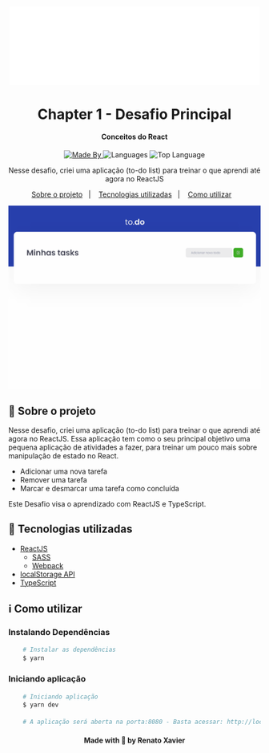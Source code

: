 <h1 align="center">
<img alig src="./public/logo.svg" width=500 alt="Desafio RocketShoes">
  <br>
  <br>
    Chapter 1 - Desafio Principal
</h1>

<h4 align="center">
  Conceitos do React
</h4>

<p align="center">
  <a href="https://www.linkedin.com/in/rafael-martins92/">
    <img alt="Made By" src="https://img.shields.io/static/v1?label=Made%20By&message=Renato%20Xavier&color=6C4FBB&style=for-the-badge">
  </a>

  <img alt="Languages" src="https://img.shields.io/github/languages/count/rnatu/ignite-desafio-conceitos-do-react?style=for-the-badge">

  <img alt="Top Language" src="https://img.shields.io/github/languages/top/rnatu/ignite-desafio-conceitos-do-react?style=for-the-badge">
</p>

<p align="center">
Nesse desafio, criei uma aplicação (to-do list) para treinar o que aprendi até agora no ReactJS
</p>

<p align="center">
  <a href="#-sobre-o-projeto">Sobre o projeto</a>&nbsp;&nbsp;&nbsp;|&nbsp;&nbsp;&nbsp;
  <a href="#-tecnologias-utilizadas">Tecnologias utilizadas</a>&nbsp;&nbsp;&nbsp;|&nbsp;&nbsp;&nbsp;
  <a href="#ℹ️-Como-utilizar">Como utilizar</a>&nbsp;&nbsp;&nbsp;
</p>

![todoList](./public/todo.gif)

## 📜 Sobre o projeto

Nesse desafio, criei uma aplicação (to-do list) para treinar o que aprendi até agora no ReactJS. Essa aplicação tem como o seu principal objetivo uma pequena aplicação de atividades a fazer, para treinar um pouco mais sobre manipulação de estado no React.

- Adicionar uma nova tarefa
- Remover uma tarefa
- Marcar e desmarcar uma tarefa como concluída

Este Desafio visa o aprendizado com ReactJS e TypeScript.

## 🚀 Tecnologias utilizadas

- [ReactJS](https://pt-br.reactjs.org/)
  - [SASS](https://sass-lang.com/)
  - [Webpack](https://webpack.js.org/)
- [localStorage API](https://developer.mozilla.org/en-US/docs/Web/API/Window/localStorage)
- [TypeScript](https://www.typescriptlang.org/)

## ℹ️ Como utilizar

### Instalando Dependências

```bash
    # Instalar as dependências
    $ yarn
```

### Iniciando aplicação

```bash
    # Iniciando aplicação
    $ yarn dev

    # A aplicação será aberta na porta:8080 - Basta acessar: http://localhost:8080/
```

<h4 align="center">
    Made with 💜 by Renato Xavier
</h4>
